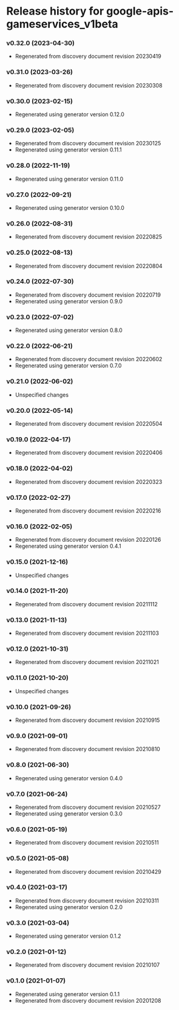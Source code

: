 # Release history for google-apis-gameservices_v1beta

### v0.32.0 (2023-04-30)

* Regenerated from discovery document revision 20230419

### v0.31.0 (2023-03-26)

* Regenerated from discovery document revision 20230308

### v0.30.0 (2023-02-15)

* Regenerated using generator version 0.12.0

### v0.29.0 (2023-02-05)

* Regenerated from discovery document revision 20230125
* Regenerated using generator version 0.11.1

### v0.28.0 (2022-11-19)

* Regenerated using generator version 0.11.0

### v0.27.0 (2022-09-21)

* Regenerated using generator version 0.10.0

### v0.26.0 (2022-08-31)

* Regenerated from discovery document revision 20220825

### v0.25.0 (2022-08-13)

* Regenerated from discovery document revision 20220804

### v0.24.0 (2022-07-30)

* Regenerated from discovery document revision 20220719
* Regenerated using generator version 0.9.0

### v0.23.0 (2022-07-02)

* Regenerated using generator version 0.8.0

### v0.22.0 (2022-06-21)

* Regenerated from discovery document revision 20220602
* Regenerated using generator version 0.7.0

### v0.21.0 (2022-06-02)

* Unspecified changes

### v0.20.0 (2022-05-14)

* Regenerated from discovery document revision 20220504

### v0.19.0 (2022-04-17)

* Regenerated from discovery document revision 20220406

### v0.18.0 (2022-04-02)

* Regenerated from discovery document revision 20220323

### v0.17.0 (2022-02-27)

* Regenerated from discovery document revision 20220216

### v0.16.0 (2022-02-05)

* Regenerated from discovery document revision 20220126
* Regenerated using generator version 0.4.1

### v0.15.0 (2021-12-16)

* Unspecified changes

### v0.14.0 (2021-11-20)

* Regenerated from discovery document revision 20211112

### v0.13.0 (2021-11-13)

* Regenerated from discovery document revision 20211103

### v0.12.0 (2021-10-31)

* Regenerated from discovery document revision 20211021

### v0.11.0 (2021-10-20)

* Unspecified changes

### v0.10.0 (2021-09-26)

* Regenerated from discovery document revision 20210915

### v0.9.0 (2021-09-01)

* Regenerated from discovery document revision 20210810

### v0.8.0 (2021-06-30)

* Regenerated using generator version 0.4.0

### v0.7.0 (2021-06-24)

* Regenerated from discovery document revision 20210527
* Regenerated using generator version 0.3.0

### v0.6.0 (2021-05-19)

* Regenerated from discovery document revision 20210511

### v0.5.0 (2021-05-08)

* Regenerated from discovery document revision 20210429

### v0.4.0 (2021-03-17)

* Regenerated from discovery document revision 20210311
* Regenerated using generator version 0.2.0

### v0.3.0 (2021-03-04)

* Regenerated using generator version 0.1.2

### v0.2.0 (2021-01-12)

* Regenerated from discovery document revision 20210107

### v0.1.0 (2021-01-07)

* Regenerated using generator version 0.1.1
* Regenerated from discovery document revision 20201208

